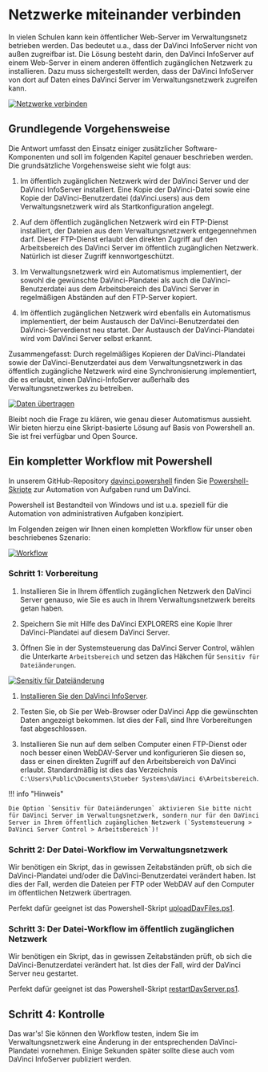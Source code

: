 # Netzwerke miteinander verbinden

In vielen Schulen kann kein öffentlicher Web-Server im Verwaltungsnetz betrieben werden. Das bedeutet u.a., dass der DaVinci InfoServer nicht von außen zugreifbar ist. Die Lösung besteht darin, den DaVinci InfoServer auf einem Web-Server in einem anderen öffentlich zugänglichen Netzwerk zu installieren. Dazu muss sichergestellt werden, dass der DaVinci InfoServer von dort auf Daten eines DaVinci Server im Verwaltungsnetzwerk zugreifen kann.

[![Netzwerke verbinden][1]][1] 

## Grundlegende Vorgehensweise

Die Antwort umfasst den Einsatz einiger zusätzlicher Software-Komponenten und soll im folgenden Kapitel genauer beschrieben werden. Die grundsätzliche Vorgehensweise sieht wie folgt aus:

1. Im öffentlich zugänglichen Netzwerk wird der DaVinci Server und der DaVinci InfoServer installiert. Eine Kopie der DaVinci-Datei sowie eine Kopie der DaVinci-Benutzerdatei (daVinci.users) aus dem Verwaltungsnetzwerk wird als Startkonfiguration angelegt.

2. Auf dem öffentlich zugänglichen Netzwerk wird ein FTP-Dienst installiert, der Dateien aus dem Verwaltungsnetzwerk entgegennehmen darf. Dieser FTP-Dienst erlaubt den direkten Zugriff auf den Arbeitsbereich des DaVinci Server im öffentlich zugänglichen Netzwerk. Natürlich ist dieser Zugriff kennwortgeschützt.

3. Im Verwaltungsnetzwerk wird ein Automatismus implementiert, der sowohl die gewünschte DaVinci-Plandatei als auch die DaVinci-Benutzerdatei aus dem Arbeitsbereich des DaVinci Server in regelmäßigen Abständen auf den FTP-Server kopiert.

4. Im öffentlich zugänglichen Netzwerk wird ebenfalls ein Automatismus implementiert, der beim Austausch der DaVinci-Benutzerdatei den DaVinci-Serverdienst neu startet. Der Austausch der DaVinci-Plandatei wird vom DaVinci Server selbst erkannt.

Zusammengefasst: Durch regelmäßiges Kopieren der DaVinci-Plandatei sowie der DaVinci-Benutzerdatei aus dem Verwaltungsnetzwerk in das öffentlich zugängliche Netzwerk wird eine Synchronisierung implementiert, die es erlaubt, einen DaVinci-InfoServer außerhalb des Verwaltungsnetzwerkes zu betreiben.

[![Daten übertragen][2]][2] 

Bleibt noch die Frage zu klären, wie genau dieser Automatismus aussieht. Wir bieten hierzu eine Skript-basierte Lösung auf Basis von Powershell an. Sie ist frei verfügbar und Open Source.

## Ein kompletter Workflow mit Powershell

In unserem GitHub-Repository [davinci.powershell](https://github.com/stuebersystems/davinci.powershell) finden Sie [Powershell-Skripte](https://docs.microsoft.com/de-de/powershell/scripting/getting-started/getting-started-with-windows-powershell) zur Automation von Aufgaben rund um DaVinci.

Powershell ist Bestandteil von Windows und ist u.a. speziell für die Automation von administrativen Aufgaben konzipiert.

Im Folgenden zeigen wir Ihnen einen kompletten Workflow für unser oben beschriebenes Szenario:

[![Workflow][3]][3]

### Schritt 1: Vorbereitung

1. Installieren Sie in Ihrem öffentlich zugänglichen Netzwerk den DaVinci Server genauso, wie Sie es auch in Ihrem Verwaltungsnetzwerk bereits getan haben.

2. Speichern Sie mit Hilfe des DaVinci EXPLORERS eine Kopie Ihrer DaVinci-Plandatei auf diesem DaVinci Server. 

3. Öffnen Sie in der Systemsteuerung das DaVinci Server Control, wählen die Unterkarte `Arbeitsbereich` und setzen das Häkchen für `Sensitiv für Dateiänderungen`.

 [![Sensitiv für Dateiänderung][4]][4] 

1. [Installieren Sie den DaVinci InfoServer](/09.infoserver/setup-infoserver/README.md).

2. Testen Sie, ob Sie per Web-Browser oder DaVinci App die gewünschten Daten angezeigt bekommen. Ist dies der Fall, sind Ihre Vorbereitungen fast abgeschlossen.

3. Installieren Sie nun auf dem selben Computer einen FTP-Dienst oder noch besser einen WebDAV-Server und konfigurieren Sie diesen so, dass er einen direkten Zugriff auf den Arbeitsbereich von DaVinci erlaubt. Standardmäßig ist dies das Verzeichnis `C:\Users\Public\Documents\Stueber Systems\daVinci 6\Arbeitsbereich`.

!!! info "Hinweis"

    Die Option `Sensitiv für Dateiänderungen` aktivieren Sie bitte nicht für DaVinci Server im Verwaltungsnetzwerk, sondern nur für den DaVinci Server in Ihrem öffentlich zugänglichen Netzwerk (`Systemsteuerung > DaVinci Server Control > Arbeitsbereich`)!

### Schritt 2: Der Datei-Workflow im Verwaltungsnetzwerk

Wir benötigen ein Skript, das in gewissen Zeitabständen prüft, ob sich die DaVinci-Plandatei und/oder die DaVinci-Benutzerdatei verändert haben. Ist dies der Fall, werden die Dateien per FTP oder WebDAV auf den Computer im öffentlichen Netzwerk übertragen.

Perfekt dafür geeignet ist das Powershell-Skript [uploadDavFiles.ps1](https://github.com/stuebersystems/davinci.powershell/wiki/uploadDavFiles.ps1).

### Schritt 3: Der Datei-Workflow im öffentlich zugänglichen Netzwerk

Wir benötigen ein Skript, das in gewissen Zeitabständen prüft, ob sich die DaVinci-Benutzerdatei verändert hat. Ist dies der Fall, wird der DaVinci Server neu gestartet.

Perfekt dafür geeignet ist das Powershell-Skript [restartDavServer.ps1](https://github.com/stuebersystems/davinci.powershell/wiki/restartDavServer.ps1).

## Schritt 4: Kontrolle

Das war's! Sie können den Workflow testen, indem Sie im Verwaltungsnetzwerk eine Änderung in der entsprechenden DaVinci-Plandatei vornehmen. Einige Sekunden später sollte diese auch vom DaVinci InfoServer publiziert werden.

[1]:/assets/images/is/sigma1.svg
[2]:/assets/images/is/sigma2.svg
[3]:/assets/images/is/sigma3.svg
[4]:/assets/images/is/sensitiv.haken.png
